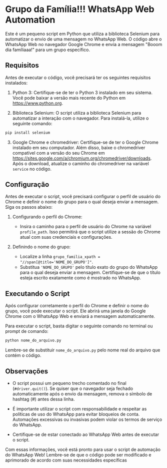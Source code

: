 # Grupo da Família!!!  WhatsApp Web Automation

Este é um pequeno script em Python que utiliza a biblioteca Selenium para automatizar o envio de uma mensagem no WhatsApp Web. O código abre o WhatsApp Web no navegador Google Chrome e envia a mensagem "Booom dia famíliaaa!" para um grupo específico.

## Requisitos

Antes de executar o código, você precisará ter os seguintes requisitos instalados:

1. Python 3: Certifique-se de ter o Python 3 instalado em seu sistema. Você pode baixar a versão mais recente do Python em https://www.python.org.

2. Biblioteca Selenium: O script utiliza a biblioteca Selenium para automatizar a interação com o navegador. Para instalá-la, utilize o seguinte comando:

```bash
pip install selenium
```

3. Google Chrome e chromedriver: Certifique-se de ter o Google Chrome instalado em seu computador. Além disso, baixe o chromedriver compatível com a versão do seu Chrome em https://sites.google.com/a/chromium.org/chromedriver/downloads. Após o download, atualize o caminho do chromedriver na variável `service` no código.

## Configuração

Antes de executar o script, você precisará configurar o perfil de usuário do Chrome e definir o nome do grupo para o qual deseja enviar a mensagem. Siga os passos abaixo:

1. Configurando o perfil do Chrome:
   - Insira o caminho para o perfil de usuário do Chrome na variável `profile_path`. Isso permitirá que o script utilize a sessão do Chrome atual com suas credenciais e configurações.

2. Definindo o nome do grupo:
   - Localize a linha `grupo_familia_xpath = "//span[@title='NOME_DO_GRUPO']"`.
   - Substitua `'NOME_DO_GRUPO'` pelo título exato do grupo do WhatsApp para o qual deseja enviar a mensagem. Certifique-se de que o título esteja escrito exatamente como é mostrado no WhatsApp.

## Executando o Script

Após configurar corretamente o perfil do Chrome e definir o nome do grupo, você pode executar o script. Ele abrirá uma janela do Google Chrome com o WhatsApp Web e enviará a mensagem automaticamente.

Para executar o script, basta digitar o seguinte comando no terminal ou prompt de comando:

```bash
python nome_do_arquivo.py
```

Lembre-se de substituir `nome_do_arquivo.py` pelo nome real do arquivo que contém o código.

## Observações

- O script possui um pequeno trecho comentado no final (`#driver.quit()`). Se quiser que o navegador seja fechado automaticamente após o envio da mensagem, remova o símbolo de hashtag (#) antes dessa linha.

- É importante utilizar o script com responsabilidade e respeitar as políticas de uso do WhatsApp para evitar bloqueios de conta. Automações excessivas ou invasivas podem violar os termos de serviço do WhatsApp.

- Certifique-se de estar conectado ao WhatsApp Web antes de executar o script.

Com essas informações, você está pronto para usar o script de automação do WhatsApp Web! Lembre-se de que o código pode ser modificado e aprimorado de acordo com suas necessidades específicas